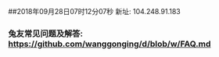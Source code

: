 ##2018年09月28日07时12分07秒 新址: 104.248.91.183
### 兔友常见问题及解答: https://github.com/wanggonging/d/blob/w/FAQ.md
